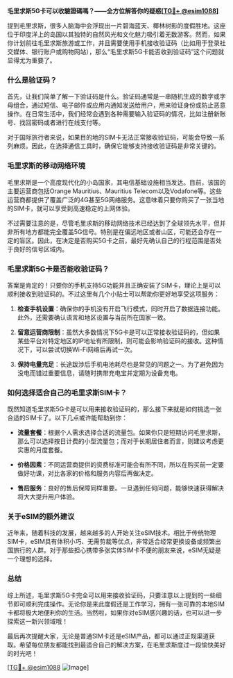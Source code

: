 **毛里求斯5G卡可以收驗證碼嗎？——全方位解答你的疑惑[[TG💪+ @esim1088](https://t.me/s/esim1088)]**

提到毛里求斯，很多人脑海中会浮现出一片碧海蓝天、椰林树影的度假胜地。这座位于印度洋上的岛国以其独特的自然风光和文化魅力吸引着无数游客。然而，如果你计划前往毛里求斯旅游或工作，并且需要使用手机接收验证码（比如用于登录社交媒体、银行账户或购物网站），那么“毛里求斯5G卡能否收到验证码”这个问题就显得尤为重要了。

### **什么是验证码？**
首先，让我们简单了解一下验证码是什么。验证码通常是一串随机生成的数字或字母组合，通过短信、电子邮件或应用内通知发送给用户，用来验证身份或防止恶意操作。在日常生活中，我们经常会遇到各种需要输入验证码的情况，比如注册新账号、找回密码或者进行在线支付等。

对于国际旅行者来说，如果目的地的SIM卡无法正常接收验证码，可能会导致一系列麻烦。因此，在选择通信工具时，确保它能够支持接收验证码是非常关键的。

### **毛里求斯的移动网络环境**
毛里求斯是一个高度现代化的小岛国家，其电信基础设施相当发达。目前，该国的主要运营商包括Orange Mauritius、Mauritius Telecom以及Vodafone等。这些运营商都提供了覆盖广泛的4G甚至5G网络服务。这意味着只要你购买了一张当地的SIM卡，就可以享受到高速稳定的上网体验。

不过需要注意的是，尽管毛里求斯的移动网络技术已经达到了全球领先水平，但并非所有地方都能完全覆盖5G信号。特别是在偏远地区或者山区，可能还会存在一定的盲区。因此，在决定是否购买5G卡之前，最好先确认自己的行程范围是否处于良好的信号区域内。

### **毛里求斯5G卡是否能收验证码？**
答案是肯定的！只要你的手机支持5G功能并且正确安装了SIM卡，理论上是可以顺利接收到验证码的。不过这里有几个小贴士可以帮助你更好地享受这项服务：

1. **检查手机设置**：确保你的手机没有开启飞行模式，同时开启了数据连接功能。此外，还需要确认语言和地区设置与当前所在国家一致。
   
2. **留意运营商限制**：虽然大多数情况下5G卡是可以正常接收验证码的，但如果某些平台对特定地区的IP地址有所限制，则可能会影响验证码的接收。这种情况下，可以尝试切换Wi-Fi网络后再试一次。

3. **保持电量充足**：长途跋涉后手机电池耗尽也是常见的问题之一。为了避免因为没电而错过重要信息，请随时携带充电宝并定期为设备充电。

### **如何选择适合自己的毛里求斯SIM卡？**
既然知道毛里求斯5G卡是可以用来接收验证码的，那么接下来就是如何挑选一张合适的SIM卡了。以下几点或许能帮助到你：

- **流量套餐**：根据个人需求选择合适的流量包。如果你只是短期访问毛里求斯，那么可以选择按日计费的小型流量包；而对于长期居住者而言，则建议考虑更实惠的月度套餐。
  
- **价格因素**：不同运营商提供的资费标准可能会有所不同，所以在购买前一定要做好功课，对比各家的价格和服务内容后再做决定。

- **售后服务**：良好的售后保障同样重要。一旦遇到任何问题，能够快速获得解决将大大提升用户体验。

### **关于eSIM的额外建议**
近年来，随着科技的发展，越来越多的人开始关注eSIM技术。相比于传统物理SIM卡，eSIM具有体积小巧、无需剪裁等优点，非常适合经常更换设备或频繁出国旅行的人群。对于那些担心携带多张实体SIM卡不便的朋友来说，eSIM无疑是一个理想的选择。

### **总结**
综上所述，毛里求斯5G卡完全可以用来接收验证码，只要注意以上提到的一些细节即可顺利完成操作。无论你是来此度假还是工作学习，拥有一张可靠的本地SIM卡都将极大地便利你的生活。当然啦，如果你对eSIM感兴趣的话，也可以进一步探索这一新兴领域哦！

最后再次提醒大家，无论是普通SIM卡还是eSIM产品，都可以通过正规渠道获取。希望每位朋友都能找到最适合自己的解决方案，在毛里求斯度过一段愉快美好的时光吧！

[[TG💪+ @esim1088](https://t.me/s/esim1088) ![Image](https://i.postimg.cc/4NQfJmqS/Snipaste-2025-05-13-00-14-12.png)]